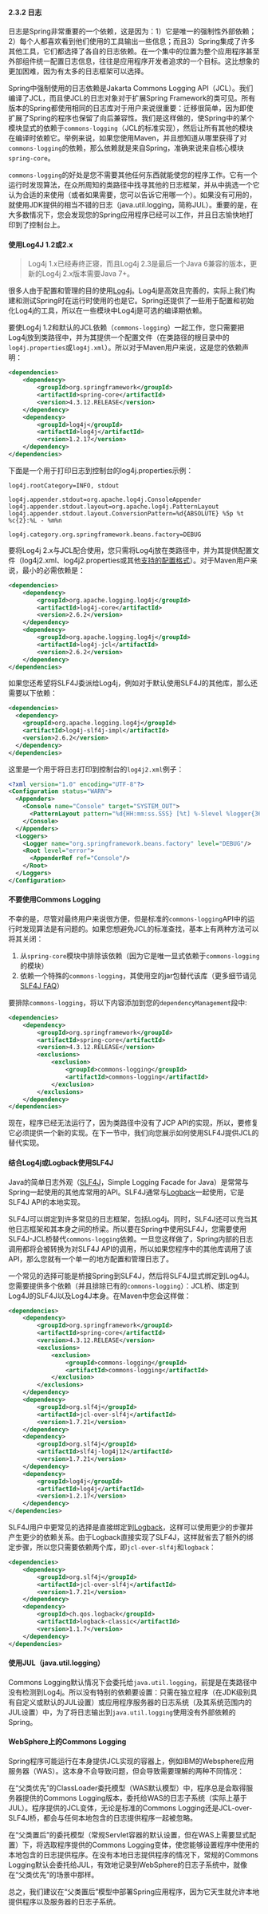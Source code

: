 #### 2.3.2 日志

日志是Spring非常重要的一个依赖，这是因为：1）它是唯一的强制性外部依赖；2）每个人都喜欢看到他们使用的工具输出一些信息；而且3）Spring集成了许多其他工具，它们都选择了各自的日志依赖。在一个集中的位置为整个应用程序甚至外部组件统一配置日志信息，往往是应用程序开发者追求的一个目标。这比想象的更加困难，因为有太多的日志框架可以选择。

Spring中强制使用的日志依赖是Jakarta Commons Logging API（JCL）。我们编译了JCL，而且使JCL的日志对象对于扩展Spring Framework的类可见。所有版本的Spring都使用相同的日志库对于用户来说很重要：迁移很简单，因为即使扩展了Spring的程序也保留了向后兼容性。我们是这样做的，使Spring中的某个模块显式的依赖于`commons-logging`（JCL的标准实现），然后让所有其他的模块在编译时依赖它。举例来说，如果您使用Maven，并且想知道从哪里获得了对`commons-logging`的依赖，那么依赖就是来自Spring，准确来说来自核心模块`spring-core`。

`commons-logging`的好处是您不需要其他任何东西就能使您的程序工作。它有一个运行时发现算法，在众所周知的类路径中找寻其他的日志框架，并从中挑选一个它认为合适的来使用（或者如果需要，您可以告诉它用哪一个）。如果没有可用的，就使用JDK提供的相当不错的日志（java.util.logging，简称JUL）。重要的是，在大多数情况下，您会发现您的Spring应用程序已经可以工作，并且日志愉快地打印到了控制台上。

#### 使用Log4J 1.2或2.x

>Log4j 1.x已经寿终正寝，而且Log4j 2.3是最后一个Java 6兼容的版本，更新的Log4j 2.x版本需要Java 7+。

很多人由于配置和管理的目的使用[Log4j](http://logging.apache.org/log4j)。Log4j是高效且完善的，实际上我们构建和测试Spring时在运行时使用的也是它。Spring还提供了一些用于配置和初始化Log4j的工具，所以在一些模块中Log4j是可选的编译期依赖。

要使Log4j 1.2和默认的JCL依赖（`commons-logging`）一起工作，您只需要把Log4j放到类路径中，并为其提供一个配置文件（在类路径的根目录中的`log4j.properties`或`log4j.xml`）。所以对于Maven用户来说，这是您的依赖声明：

```xml
<dependencies>
    <dependency>
        <groupId>org.springframework</groupId>
        <artifactId>spring-core</artifactId>
        <version>4.3.12.RELEASE</version>
    </dependency>
    <dependency>
        <groupId>log4j</groupId>
        <artifactId>log4j</artifactId>
        <version>1.2.17</version>
    </dependency>
</dependencies>
```

下面是一个用于打印日志到控制台的log4j.properties示例：

```
log4j.rootCategory=INFO, stdout

log4j.appender.stdout=org.apache.log4j.ConsoleAppender
log4j.appender.stdout.layout=org.apache.log4j.PatternLayout
log4j.appender.stdout.layout.ConversionPattern=%d{ABSOLUTE} %5p %t %c{2}:%L - %m%n

log4j.category.org.springframework.beans.factory=DEBUG
```

要将Log4j 2.x与JCL配合使用，您只需将Log4j放在类路径中，并为其提供配置文件（log4j2.xml、log4j2.properties或其他[支持的配置格式](https://logging.apache.org/log4j/2.x/manual/configuration.html)）。对于Maven用户来说，最小的必需依赖是：

```xml
<dependencies>
    <dependency>
        <groupId>org.apache.logging.log4j</groupId>
        <artifactId>log4j-core</artifactId>
        <version>2.6.2</version>
    </dependency>
    <dependency>
        <groupId>org.apache.logging.log4j</groupId>
        <artifactId>log4j-jcl</artifactId>
        <version>2.6.2</version>
    </dependency>
</dependencies>
```

如果您还希望将SLF4J委派给Log4j，例如对于默认使用SLF4J的其他库，那么还需要以下依赖：

```xml
<dependencies>
  <dependency>
    <groupId>org.apache.logging.log4j</groupId>
    <artifactId>log4j-slf4j-impl</artifactId>
    <version>2.6.2</version>
  </dependency>
</dependencies>
```

这里是一个用于将日志打印到控制台的`log4j2.xml`例子：

```xml
<?xml version="1.0" encoding="UTF-8"?>
<Configuration status="WARN">
  <Appenders>
    <Console name="Console" target="SYSTEM_OUT">
      <PatternLayout pattern="%d{HH:mm:ss.SSS} [%t] %-5level %logger{36} - %msg%n"/>
    </Console>
  </Appenders>
  <Loggers>
    <Logger name="org.springframework.beans.factory" level="DEBUG"/>
    <Root level="error">
      <AppenderRef ref="Console"/>
    </Root>
  </Loggers>
</Configuration>
```

#### 不要使用Commons Logging

不幸的是，尽管对最终用户来说很方便，但是标准的`commons-logging`API中的运行时发现算法是有问题的。如果您想避免JCL的标准查找，基本上有两种方法可以将其关闭：

 1. 从`spring-core`模块中排除该依赖（因为它是唯一显式依赖于`commons-logging`的模块）
 2. 依赖一个特殊的`commons-logging`，其使用空的jar包替代该库（更多细节请见[SLF4J FAQ](http://slf4j.org/faq.html#excludingJCL)）

要排除`commons-logging`，将以下内容添加到您的`dependencyManagement`段中:

```xml
<dependencies>
    <dependency>
        <groupId>org.springframework</groupId>
        <artifactId>spring-core</artifactId>
        <version>4.3.12.RELEASE</version>
        <exclusions>
            <exclusion>
                <groupId>commons-logging</groupId>
                <artifactId>commons-logging</artifactId>
            </exclusion>
        </exclusions>
    </dependency>
</dependencies>
```
 
现在，程序已经无法运行了，因为类路径中没有了JCP API的实现，所以，要修复它必须提供一个新的实现。在下一节中，我们向您展示如何使用SLF4J提供JCL的替代实现。

#### 结合Log4j或Logback使用SLF4J

Java的简单日志外观（[SLF4J](http://www.slf4j.org)，Simple Logging Facade for Java）是常常与Spring一起使用的其他库常用的API。SLF4J通常与[Logback](https://logback.qos.ch/)一起使用，它是SLF4J API的本地实现。

SLF4J可以绑定到许多常见的日志框架，包括Log4j。同时，SLF4J还可以充当其他日志框架和其本身之间的桥梁。所以要在Spring中使用SLF4J，您需要使用SLF4J-JCL桥替代`commons-logging`依赖。一旦您这样做了，Spring内部的日志调用都将会被转换为对SLF4J API的调用，所以如果您程序中的其他库调用了该API，那么您就有一个单一的地方配置和管理日志了。

一个常见的选择可能是桥接Spring到SLF4J，然后将SLF4J显式绑定到Log4J。您需要提供多个依赖（并且排除已有的`commons-logging`）：JCL桥、绑定到Log4J的SLF4J以及Log4J本身。在Maven中您会这样做：

```xml
<dependencies>
    <dependency>
        <groupId>org.springframework</groupId>
        <artifactId>spring-core</artifactId>
        <version>4.3.12.RELEASE</version>
        <exclusions>
            <exclusion>
                <groupId>commons-logging</groupId>
                <artifactId>commons-logging</artifactId>
            </exclusion>
        </exclusions>
    </dependency>
    <dependency>
        <groupId>org.slf4j</groupId>
        <artifactId>jcl-over-slf4j</artifactId>
        <version>1.7.21</version>
    </dependency>
    <dependency>
        <groupId>org.slf4j</groupId>
        <artifactId>slf4j-log4j12</artifactId>
        <version>1.7.21</version>
    </dependency>
    <dependency>
        <groupId>log4j</groupId>
        <artifactId>log4j</artifactId>
        <version>1.2.17</version>
    </dependency>
</dependencies>
```

SLF4J用户中更常见的选择是直接绑定到[Logback](http://logback.qos.ch/)，这样可以使用更少的步骤并产生更少的依赖关系。由于Logback直接实现了SLF4J，这样就省去了额外的绑定步骤，所以您只需要依赖两个库，即`jcl-over-slf4j`和`logback`：

```xml
<dependencies>
    <dependency>
        <groupId>org.slf4j</groupId>
        <artifactId>jcl-over-slf4j</artifactId>
        <version>1.7.21</version>
    </dependency>
    <dependency>
        <groupId>ch.qos.logback</groupId>
        <artifactId>logback-classic</artifactId>
        <version>1.1.7</version>
    </dependency>
</dependencies>
```

#### 使用JUL（java.util.logging）

Commons Logging默认情况下会委托给`java.util.logging`，前提是在类路径中没有检测到Log4j。所以没有特别的依赖要设置：只需在独立程序（在JDK级别具有自定义或默认的JUL设置）或应用程序服务器的日志系统（及其系统范围内的JUL设置）中，为了将日志输出到`java.util.logging`使用没有外部依赖的Spring。

#### WebSphere上的Commons Logging

Spring程序可能运行在本身提供JCL实现的容器上，例如IBM的Websphere应用服务器（WAS）。这本身不会导致问题，但会导致需要理解的两种不同情况：

在“父类优先”的ClassLoader委托模型（WAS默认模型）中，程序总是会取得服务器提供的Commons Logging版本，委托给WAS的日志子系统（实际上基于JUL）。程序提供的JCL变体，无论是标准的Commons Logging还是JCL-over-SLF4J桥，都会与任何本地包含的日志提供程序一起被忽略。

在“父类置后”的委托模型（常规Servlet容器的默认设置，但在WAS上需要显式配置）下，将选取程序提供的Commons Logging变体，使您能够设置程序中使用的本地包含的日志提供程序。在没有本地日志提供程序的情况下，常规的Commons Logging默认会委托给JUL，有效地记录到WebSphere的日志子系统中，就像在“父类优先”的场景中那样。

总之，我们建议在“父类置后”模型中部署Spring应用程序，因为它天生就允许本地提供程序以及服务器的日志子系统。
